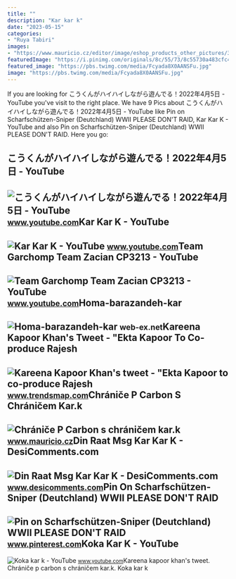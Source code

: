 ```yaml
---
title: ""
description: "Kar kar k"
date: "2023-05-15"
categories:
- "Ruya Tabiri"
images:
- "https://www.mauricio.cz/editor/image/eshop_products_other_pictures/3303/chranice_p_carbon_s_chranicem_kar_kl1_l.png"
featuredImage: "https://i.pinimg.com/originals/8c/55/73/8c55730a483cfc48a8e1467d15ee657b.jpg"
featured_image: "https://pbs.twimg.com/media/Fcyada8X0AANSFu.jpg"
image: "https://pbs.twimg.com/media/Fcyada8X0AANSFu.jpg"
---
```


If you are looking for こうくんがハイハイしながら遊んでる！2022年4月5日 - YouTube you've visit to the right place. We have 9 Pics about こうくんがハイハイしながら遊んでる！2022年4月5日 - YouTube like Pin on Scharfschützen-Sniper (Deutchland) WWII PLEASE DON'T RAID, Kar Kar K - YouTube and also Pin on Scharfschützen-Sniper (Deutchland) WWII PLEASE DON'T RAID. Here you go:

こうくんがハイハイしながら遊んでる！2022年4月5日 - YouTube
-------------------------------------

 ![こうくんがハイハイしながら遊んでる！2022年4月5日 - YouTube](https://i.ytimg.com/vi/H2fAEMesIjo/maxresdefault.jpg?sqp=-oaymwEmCIAKENAF8quKqQMa8AEB-AH-CYAC0AWKAgwIABABGGUgXyhTMA8=&rs=AOn4CLCJYSghky0o-ilndxvg6fCYAda1ug) <small>www.youtube.com</small>Kar Kar K - YouTube
-------------------

 ![Kar Kar K - YouTube](https://i.ytimg.com/vi/HHSNB5UAW7I/maxresdefault.jpg) <small>www.youtube.com</small>Team Garchomp Team Zacian CP3213 - YouTube
------------------------------------------

 ![Team Garchomp Team Zacian CP3213 - YouTube](https://i.ytimg.com/vi/HYLCwcE-Dgc/maxres2.jpg?sqp=-oaymwEoCIAKENAF8quKqQMcGADwAQH4AYwCgALgA4oCDAgAEAEYRSBHKGUwDw==&rs=AOn4CLC_ulBvmvqa2cf2uT56Qfk3FCYaDA) <small>www.youtube.com</small>Homa-barazandeh-kar
-------------------

 ![Homa-barazandeh-kar](https://web-ex.net/homabarazandehkar.com/images/2-homa-barazandeh-kar_r11_c3.gif) <small>web-ex.net</small>Kareena Kapoor Khan's Tweet - "Ekta Kapoor To Co-produce Rajesh
---------------------------------------------------------------

 ![Kareena Kapoor Khan's tweet - "Ekta Kapoor to co-produce Rajesh](https://pbs.twimg.com/media/Fcyada8X0AANSFu.jpg) <small>www.trendsmap.com</small>Chrániče P Carbon S Chráničem Kar.k
-----------------------------------

 ![Chrániče P Carbon s chráničem kar.k](https://www.mauricio.cz/editor/image/eshop_products_other_pictures/3303/chranice_p_carbon_s_chranicem_kar_kl1_l.png) <small>www.mauricio.cz</small>Din Raat Msg Kar Kar K - DesiComments.com
-----------------------------------------

 ![Din Raat Msg Kar Kar K - DesiComments.com](https://www.desicomments.com/wp-content/uploads/2016/09/Din-Raat-Msg-Kar-Kar-K-DC044.jpg) <small>www.desicomments.com</small>Pin On Scharfschützen-Sniper (Deutchland) WWII PLEASE DON'T RAID
----------------------------------------------------------------

 ![Pin on Scharfschützen-Sniper (Deutchland) WWII PLEASE DON'T RAID](https://i.pinimg.com/originals/8c/55/73/8c55730a483cfc48a8e1467d15ee657b.jpg) <small>www.pinterest.com</small>Koka Kar K - YouTube
--------------------

 ![Koka kar k - YouTube](https://i.ytimg.com/vi/8kp5UaGbrsg/maxresdefault.jpg) <small>www.youtube.com</small>Kareena kapoor khan's tweet. Chrániče p carbon s chráničem kar.k. Koka kar k
